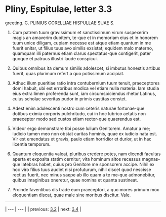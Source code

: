 # Pliny, Espitulae, letter 3.3

greeting. C. PLINIUS CORELLIAE HISPULLAE SUAE S.



1. Cum patrem tuum gravissimum et sanctissimum virum suspexerim magis an amaverim dubitem, te-que et in memoriam eius et in honorem tuum unice diligam, cupiam necesse est atque etiam quantum in me fuerit enitar, ut filius tuus avo similis exsistat; equidem malo materno, quamquam illi paternus etiam clarus spectatus-que contigerit, pater quoque et patruus illustri laude conspicui.



2. Quibus omnibus ita demum similis adolescet, si imbutus honestis artibus fuerit, quas plurimum refert a quo potissimum accipiat.



3. Adhuc illum pueritiae ratio intra contubernium tuum tenuit, praeceptores domi habuit, ubi est erroribus modica vel etiam nulla materia. Iam studia eius extra limen proferenda sunt, iam circumspiciendus rhetor Latinus, cuius scholae severitas pudor in primis castitas constet.



4. Adest enim adulescenti nostro cum ceteris naturae fortunae-que dotibus eximia corporis pulchritudo, cui in hoc lubrico aetatis non praeceptor modo sed custos etiam rector-que quaerendus est.



5. Videor ergo demonstrare tibi posse Iulium Genitorem. Amatur a me; iudicio tamen meo non obstat caritas hominis, quae ex iudicio nata est. Vir est emendatus et gravis, paulo etiam horridior et durior, ut in hac licentia temporum.



6. Quantum eloquentia valeat, pluribus credere potes, nam dicendi facultas aperta et exposita statim cernitur; vita hominum altos recessus magnas-que latebras habet, cuius pro Genitore me sponsorem accipe. Nihil ex hoc viro filius tuus audiet nisi profuturum, nihil discet quod nescisse rectius fuerit, nec minus saepe ab illo quam a te me-que admonebitur, quibus imaginibus oneretur, quae nomina et quanta sustineat.



7. Proinde faventibus dis trade eum praeceptori, a quo mores primum mox eloquentiam discat, quae male sine moribus discitur. Vale.



---

| --- | --- |
| previous: [3.2](../3.2/) | next: [3.4](../3.4/) |
